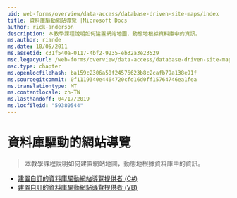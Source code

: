 ```yaml
---
uid: web-forms/overview/data-access/database-driven-site-maps/index
title: 資料庫驅動網站導覽 |Microsoft Docs
author: rick-anderson
description: 本教學課程說明如何建置網站地圖，動態地根據資料庫中的資訊。
ms.author: riande
ms.date: 10/05/2011
ms.assetid: c31f540a-0117-4bf2-9235-eb32a3e23529
msc.legacyurl: /web-forms/overview/data-access/database-driven-site-maps
msc.type: chapter
ms.openlocfilehash: ba159c2306a50f24576623b8c2cafb79a138e91f
ms.sourcegitcommit: 0f1119340e4464720cfd16d0ff15764746ea1fea
ms.translationtype: MT
ms.contentlocale: zh-TW
ms.lasthandoff: 04/17/2019
ms.locfileid: "59380544"
---
```

# <a name="database-driven-site-maps"></a>資料庫驅動的網站導覽

> 本教學課程說明如何建置網站地圖，動態地根據資料庫中的資訊。


- [建置自訂的資料庫驅動網站導覽提供者 (C#)](building-a-custom-database-driven-site-map-provider-cs.md)
- [建置自訂的資料庫驅動網站導覽提供者 (VB)](building-a-custom-database-driven-site-map-provider-vb.md)
